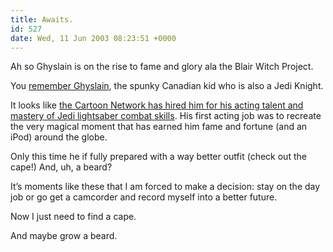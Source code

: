 ```yaml
---
title: Awaits.
id: 527
date: Wed, 11 Jun 2003 08:23:51 +0000
---
```


Ah so Ghyslain is on the rise to fame and glory ala the Blair Witch Project.  

You [remember Ghyslain](https://www.airbagindustries.com/archives/000584.shtml#000584), the spunky Canadian kid who is also a Jedi Knight.  

It looks like [the Cartoon Network has hired him for his acting talent and mastery of Jedi lightsaber combat skills](http://www.adultswim.com/webcam/gal_mov/sg_kid/index.html). His first acting job was to recreate the very magical moment that has earned him fame and fortune (and an iPod) around the globe.  

Only this time he if fully prepared with a way better outfit (check out the cape!) And, uh, a beard?  

It’s moments like these that I am forced to make a decision: stay on the day job or go get a camcorder and record myself into a better future.  

Now I just need to find a cape.  

And maybe grow a beard.





